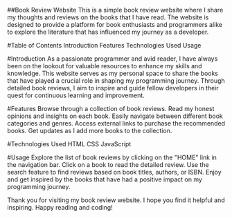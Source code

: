 ##Book Review Website
This is a simple book review website where I share my thoughts and reviews on the books that I have read. The website is designed to provide a platform for book enthusiasts and programmers alike to explore the literature that has influenced my journey as a developer.

#Table of Contents
Introduction
Features
Technologies Used
Usage

#Introduction
As a passionate programmer and avid reader, I have always been on the lookout for valuable resources to enhance my skills and knowledge. This website serves as my personal space to share the books that have played a crucial role in shaping my programming journey. Through detailed book reviews, I aim to inspire and guide fellow developers in their quest for continuous learning and improvement.

#Features
Browse through a collection of book reviews.
Read my honest opinions and insights on each book.
Easily navigate between different book categories and genres.
Access external links to purchase the recommended books.
Get updates as I add more books to the collection.

#Technologies Used
HTML
CSS
JavaScript

#Usage
Explore the list of book reviews by clicking on the "HOME" link in the navigation bar.
Click on a book to read the detailed review.
Use the search feature to find reviews based on book titles, authors, or ISBN.
Enjoy and get inspired by the books that have had a positive impact on my programming journey.

Thank you for visiting my book review website. I hope you find it helpful and inspiring. Happy reading and coding!
